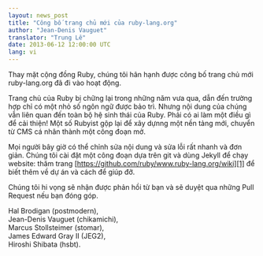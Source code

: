```yaml
---
layout: news_post
title: "Công bố trang chủ mới của ruby-lang.org"
author: "Jean-Denis Vauguet"
translator: "Trung Lê"
date: 2013-06-12 12:00:00 UTC
lang: vi
---
```


Thay mặt cộng đồng Ruby, chúng tôi hân hạnh được công bố trang chủ mới
ruby-lang.org đã đi vào hoạt động.

Trang chủ của Ruby bị chững lại trong những năm vưa qua, dẫn đến trường
hợp chỉ có một nhỏ số ngôn ngữ được bảo trì. Nhưng nội dung của chúng vẫn
liên quan đến toàn bộ hệ sinh thái của Ruby. Phải có ai làm một điều gì để
cải thiện! Một số Rubyist gộp lại để xây dựnng một nền tảng mới, chuyển
từ CMS cá nhân thành một công đoạn mở.

Mọi người bây giờ có thể chỉnh sửa nội dung và sửa lỗi rất nhanh và đơn giản.
Chúng tôi cài đặt một công đoạn dựa trên git và dùng Jekyll để chạy website:
thăm trang [https://github.com/ruby/www.ruby-lang.org/wiki][1] để biết thêm
về dự án và cách để giúp đỡ.

Chúng tôi hi vọng sẽ nhận được phản hồi từ bạn và sẽ duyệt qua những Pull Request
nếu bạn đóng góp.

Hal Brodigan (postmodern),<br />
Jean-Denis Vauguet (chikamichi),<br />
Marcus Stollsteimer (stomar),<br />
James Edward Gray II (JEG2),<br />
Hiroshi Shibata (hsbt).


[1]: https://github.com/ruby/www.ruby-lang.org/wiki

